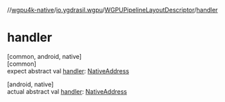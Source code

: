 //[wgpu4k-native](../../../index.md)/[io.ygdrasil.wgpu](../index.md)/[WGPUPipelineLayoutDescriptor](index.md)/[handler](handler.md)

# handler

[common, android, native]\
[common]\
expect abstract val [handler](handler.md): [NativeAddress](../../ffi/-native-address/index.md)

[android, native]\
actual abstract val [handler](handler.md): [NativeAddress](../../ffi/-native-address/index.md)